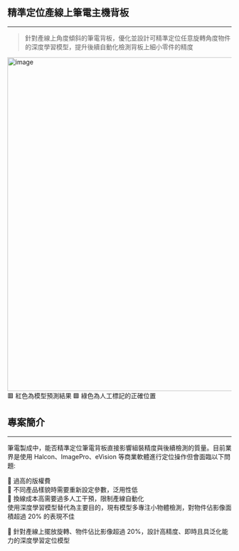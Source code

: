 ## 精準定位產線上筆電主機背板
---
>針對產線上角度傾斜的筆電背板，優化並設計可精準定位任意旋轉角度物件的深度學習模型，提升後續自動化檢測背板上細小零件的精度

<img width="1500" height="750" alt="image" src="https://github.com/user-attachments/assets/ea2f8d03-67d0-492a-9f71-23ffe023d845" />
🟥 紅色為模型預測結果  🟩 綠色為人工標記的正確位置

## 專案簡介
---
筆電製成中，能否精準定位筆電背板直接影響組裝精度與後續檢測的質量。目前業界是使用 Halcon、ImagePro、eVision 等商業軟體進行定位操作但會面臨以下問題:

🔹 過高的版權費<br>
🔹 不同產品樣貌時需要重新設定參數，泛用性低<br>
🔹 換線成本高需要過多人工干預，限制產線自動化<br>
使用深度學習模型替代為主要目的，現有模型多專注小物體檢測，對物件佔影像面積超過 20% 的表現不佳<br>

📌 針對產線上擺放旋轉、物件佔比影像超過 20%，設計高精度、即時且具泛化能力的深度學習定位模型
